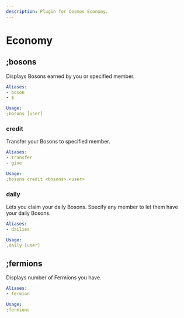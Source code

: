 ```yaml
---
description: Plugin for Cosmos Economy.
---
```


# Economy

## ;bosons

Displays Bosons earned by you or specified member.

```yaml
Aliases:
- boson
- $

Usage:
;bosons [user]
```

### credit

Transfer your Bosons to specified member.

```yaml
Aliases:
- transfer
- give

Usage:
;bosons credit <bosons> <user>
```

### daily

Lets you claim your daily Bosons. Specify any member to let them have your daily Bosons.

```yaml
Aliases:
- dailies

Usage:
;daily [user]
```

## ;fermions

Displays number of Fermions you have.

```yaml
Aliases:
- fermion

Usage:
;fermions
```

